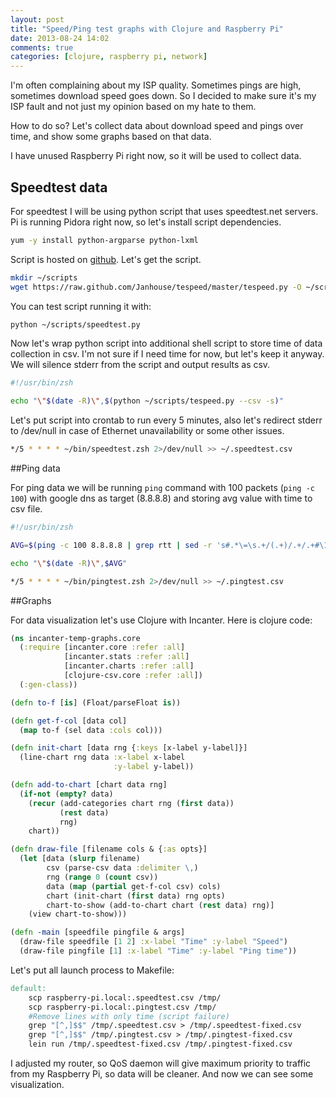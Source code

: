 ```yaml
---
layout: post
title: "Speed/Ping test graphs with Clojure and Raspberry Pi"
date: 2013-08-24 14:02
comments: true
categories: [clojure, raspberry pi, network]
---
```


I'm often complaining about my ISP quality.
Sometimes pings are high, sometimes download speed goes down.
So I decided to make sure it's my ISP fault and not just my opinion based on my hate to them.

How to do so? Let's collect data about download speed and pings over time, and show some graphs based on that data.

<!-- more -->

I have unused Raspberry Pi right now, so it will be used to collect data.

## Speedtest data
For speedtest I will be using python script that uses speedtest.net servers.
Pi is running Pidora right now, so let's install script dependencies.

```sh
yum -y install python-argparse python-lxml
```

Script is hosted on [github](https://github.com/Janhouse/tespeed).
Let's get the script.

```sh
mkdir ~/scripts
wget https://raw.github.com/Janhouse/tespeed/master/tespeed.py -O ~/scripts/speedtest.py
```

You can test script running it with:

```sh
python ~/scripts/speedtest.py
```

Now let's wrap python script into additional shell script to store time of data collection in csv.
I'm not sure if I need time for now, but let's keep it anyway.
We will silence stderr from the script and output results as csv.

```sh ~/bin/speedtest.zsh
#!/usr/bin/zsh

echo "\"$(date -R)\",$(python ~/scripts/tespeed.py --csv -s)"
```

Let's put script into crontab to run every 5 minutes, also let's redirect stderr to /dev/null in case of Ethernet unavailability or some other issues.

```sh crontab
*/5 * * * * ~/bin/speedtest.zsh 2>/dev/null >> ~/.speedtest.csv
```

##Ping data

For ping data we will be running `ping` command with 100 packets (`ping -c 100`) with google dns as target (8.8.8.8) and storing avg value with time to csv file.

```sh ~/bin/pingtest.zsh
#!/usr/bin/zsh

AVG=$(ping -c 100 8.8.8.8 | grep rtt | sed -r 's#.*\=\s.+/(.+)/.+/.+#\1#')

echo "\"$(date -R)\",$AVG"
```

```sh crontab
*/5 * * * * ~/bin/pingtest.zsh 2>/dev/null >> ~/.pingtest.csv
```

##Graphs

For data visualization let's use Clojure with Incanter. Here is clojure code:

```clojure
(ns incanter-temp-graphs.core
  (:require [incanter.core :refer :all]
            [incanter.stats :refer :all]
            [incanter.charts :refer :all]
            [clojure-csv.core :refer :all])
  (:gen-class))

(defn to-f [is] (Float/parseFloat is))

(defn get-f-col [data col]
  (map to-f (sel data :cols col)))

(defn init-chart [data rng {:keys [x-label y-label]}]
  (line-chart rng data :x-label x-label
                       :y-label y-label))

(defn add-to-chart [chart data rng]
  (if-not (empty? data)
    (recur (add-categories chart rng (first data))
           (rest data)
           rng)
    chart))

(defn draw-file [filename cols & {:as opts}]
  (let [data (slurp filename)
        csv (parse-csv data :delimiter \,)
        rng (range 0 (count csv))
        data (map (partial get-f-col csv) cols)
        chart (init-chart (first data) rng opts)
        chart-to-show (add-to-chart chart (rest data) rng)]
    (view chart-to-show)))

(defn -main [speedfile pingfile & args]
  (draw-file speedfile [1 2] :x-label "Time" :y-label "Speed")
  (draw-file pingfile [1] :x-label "Time" :y-label "Ping time"))
```

Let's put all launch process to Makefile:

```makefile Makefile
default:
	scp raspberry-pi.local:.speedtest.csv /tmp/
	scp raspberry-pi.local:.pingtest.csv /tmp/
	#Remove lines with only time (script failure)
	grep "[^,]$$" /tmp/.speedtest.csv > /tmp/.speedtest-fixed.csv
	grep "[^,]$$" /tmp/.pingtest.csv > /tmp/.pingtest-fixed.csv
	lein run /tmp/.speedtest-fixed.csv /tmp/.pingtest-fixed.csv
```

I adjusted my router, so QoS daemon will give maximum priority to traffic from my Raspberry Pi, so data will be cleaner.
And now we can see some visualization.

